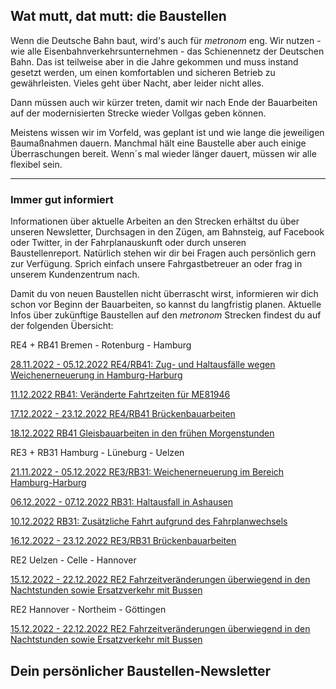 Wat mutt, dat mutt: die Baustellen
----------

Wenn die Deutsche Bahn baut, wird's auch für *metronom* eng.
Wir nutzen - wie alle Eisenbahnverkehrsunternehmen - das Schienennetz der Deutschen Bahn. Das ist teilweise aber in die Jahre gekommen und muss instand gesetzt werden, um einen komfortablen und sicheren Betrieb zu gewährleisten. Vieles geht über Nacht, aber leider nicht alles.

Dann müssen auch wir kürzer treten, damit wir nach Ende der Bauarbeiten auf der modernisierten Strecke wieder Vollgas geben können.

Meistens wissen wir im Vorfeld, was geplant ist und wie lange die jeweiligen Baumaßnahmen dauern. Manchmal hält eine Baustelle aber auch einige Überraschungen bereit. Wenn´s mal wieder länger dauert, müssen wir alle flexibel sein.

---

### Immer gut informiert ###

Informationen über aktuelle Arbeiten an den Strecken erhältst du über unseren Newsletter, Durchsagen in den Zügen, am Bahnsteig, auf Facebook oder Twitter, in der Fahrplanauskunft oder durch unseren Baustellenreport. Natürlich stehen wir dir bei Fragen auch persönlich gern zur Verfügung. Sprich einfach unsere Fahrgastbetreuer an oder frag in unserem Kundenzentrum nach.

Damit du von neuen Baustellen nicht überrascht wirst, informieren wir dich schon vor Beginn der Bauarbeiten, so kannst du langfristig planen. Aktuelle Infos über zukünftige Baustellen auf den *metronom* Strecken findest du auf der folgenden Übersicht:

RE4 + RB41 Bremen - Rotenburg - Hamburg

[28.11.2022 - 05.12.2022 RE4/RB41: Zug- und Haltausfälle wegen Weichenerneuerung in Hamburg-Harburg](https://www.der-metronom.de/baustellen/re4-rb41-zug-und-haltausfaelle-wegen-weichenerneuerung-in-hamburg-harburg/)

[11.12.2022 RB41: Veränderte Fahrtzeiten für ME81946](https://www.der-metronom.de/baustellen/rb41-veraenderte-fahrtzeiten-fuer-me81946/)

[17.12.2022 - 23.12.2022 RE4/RB41 Brückenbauarbeiten](https://www.der-metronom.de/baustellen/re4-rb41-brueckenbauarbeiten/)

[18.12.2022 RB41 Gleisbauarbeiten in den frühen Morgenstunden](https://www.der-metronom.de/baustellen/rb41-gleisbauarbeiten-in-den-fruehen-morgenstunden/)

RE3 + RB31 Hamburg - Lüneburg - Uelzen

[21.11.2022 - 05.12.2022 RE3/RB31: Weichenerneuerung im Bereich Hamburg-Harburg](https://www.der-metronom.de/baustellen/re3-rb31/)

[06.12.2022 - 07.12.2022 RB31: Haltausfall in Ashausen](https://www.der-metronom.de/baustellen/re3-rb31-haltausfall-in-ashausen/)

[10.12.2022 RB31: Zusätzliche Fahrt aufgrund des Fahrplanwechsels](https://www.der-metronom.de/baustellen/rb31-zusaetzliche-fahrt-aufgrund-des-fahrplanwechsels/)

[16.12.2022 - 23.12.2022 RE3/RB31 Brückenbauarbeiten](https://www.der-metronom.de/baustellen/re3-rb31-brueckenbauarbeiten-2/)

RE2 Uelzen - Celle - Hannover

[15.12.2022 - 22.12.2022 RE2 Fahrzeitveränderungen überwiegend in den Nachtstunden sowie Ersatzverkehr mit Bussen](https://www.der-metronom.de/baustellen/re2-fahrzeitveraenderungen-ueberwiegend-in-den-nachtstunden-sowie-ersatzverkehr-mit-bussen/)

RE2 Hannover - Northeim - Göttingen

[15.12.2022 - 22.12.2022 RE2 Fahrzeitveränderungen überwiegend in den Nachtstunden sowie Ersatzverkehr mit Bussen](https://www.der-metronom.de/baustellen/re2-fahrzeitveraenderungen-ueberwiegend-in-den-nachtstunden-sowie-ersatzverkehr-mit-bussen/)

Dein persönlicher Baustellen-Newsletter
----------
